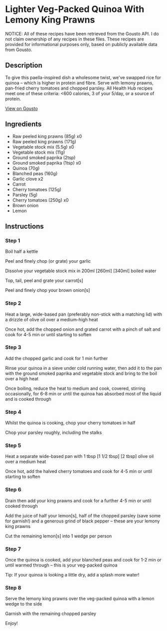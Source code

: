 # Lighter Veg-Packed Quinoa With Lemony King Prawns

NOTICE: All of these recipes have been retrieved from the Gousto API. I do not claim ownership of any recipes in these files. These recipes are provided for informational purposes only, based on publicly available data from Gousto.

## Description

To give this paella-inspired dish a wholesome twist, we've swapped rice for quinoa – which is higher in protein and fibre. Serve with lemony prawns, pan-fried cherry tomatoes and chopped parsley. All Health Hub recipes meet one of these criteria: <600 calories, 3 of your 5/day, or a source of protein.

[View on Gousto](https://www.gousto.co.uk/recipes/cookbook/lighter-veg-packed-quinoa-with-lemony-prawns)

## Ingredients

- Raw peeled king prawns (85g) x0
- Raw peeled king prawns (171g)
- Vegetable stock mix (5.5g) x0
- Vegetable stock mix (11g)
- Ground smoked paprika (2tsp)
- Ground smoked paprika (1tsp) x0
- Quinoa (70g)
- Blanched peas (160g)
- Garlic clove x2
- Carrot
- Cherry tomatoes (125g)
- Parsley (5g)
- Cherry tomatoes (250g) x0
- Brown onion
- Lemon

## Instructions


### Step 1

Boil half a kettle

Peel and finely chop (or grate) your garlic

Dissolve your vegetable stock mix in 200ml<span class="text-danger"> <span class="text-purple">[260ml] </span>[340ml]</span> boiled water

Top, tail, peel and grate your carrot[s]

Peel and finely chop your brown onion[s]


### Step 2

Heat a large, wide-based pan (preferably non-stick with a matching lid) with a drizzle of olive oil over a medium-high heat

Once hot, add the chopped onion and grated carrot with a pinch of salt and cook for 4-5 min or until starting to soften


### Step 3

Add the chopped garlic and cook for 1 min further

Rinse your quinoa in a sieve under cold running water, then add it to the pan with the ground smoked paprika and vegetable stock and bring to the boil over a high heat

Once boiling, reduce the heat to medium and cook, covered, stirring occasionally, for 6-8 min or until the quinoa has absorbed most of the liquid and is cooked through


### Step 4

Whilst the quinoa is cooking, chop your cherry tomatoes in half

Chop your parsley roughly, including the stalks


### Step 5

Heat a separate wide-based pan with 1 tbsp<span class="text-purple"> [1 1/2 tbsp]</span><span class="text-danger"> [2 tbsp] </span>olive oil over a medium heat

Once hot, add the halved cherry tomatoes and cook for 4-5 min or until starting to soften


### Step 6

Drain then add your king prawns and cook for a further 4-5 min or until cooked through

Add the juice of half your<span class="text-danger"> </span>lemon[s], half of the chopped parsley (save some for garnish!) and a generous grind of black pepper – these are your lemony king prawns

Cut the remaining lemon[s] into 1 wedge per person


### Step 7

Once the quinoa is cooked, add your blanched peas and cook for 1-2 min or until warmed through – this is your veg-packed quinoa

Tip: If your quinoa is looking a little dry, add a splash more water!

### Step 8

Serve the lemony king prawns over the veg-packed quinoa with a lemon wedge to the side

Garnish with the remaining chopped parsley

Enjoy!

